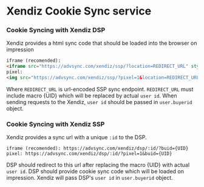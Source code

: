 # Xendiz Cookie Sync service

### Cookie Syncing with Xendiz DSP
Xendiz provides a html sync code that should be loaded into the browser on impression
```html
iframe (recomended):
<iframe src="https://advsync.com/xendiz/ssp/?location=REDIRECT_URL" style="display:none"></iframe>
pixel: 
<img src="https://advsync.com/xendiz/ssp/?pixel=1&location=REDIRECT_URL" style="display:none">
```
Where `REDIRECT_URL` is url-encoded SSP sync endpoint. `REDIRECT_URL` must include macro {UID} which will be replaced by actual `user id`.
When sending requests to the Xendiz, `user id` should be passed in `user.buyerid` object.

### Cookie Syncing with Xendiz SSP
Xendiz provides a sync url with a unique `:id` to the DSP.
```
iframe (recomended): https://advsync.com/xendiz/dsp/:id/?buid={UID}
pixel: https://advsync.com/xendiz/dsp/:id/?pixel=1&buid={UID} 
```
DSP should redirect to this url after replacing the macro {UID} with actual `user id`.
DSP should provide cookie sync code which will be loaded on impression.
Xendiz will pass DSP's `user id` in `user.buyerid` object.
